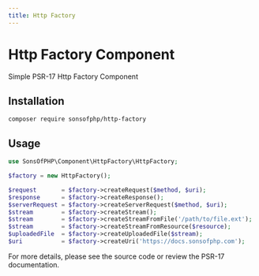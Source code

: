 ```yaml
---
title: Http Factory
---
```


# Http Factory Component

Simple PSR-17 Http Factory Component

## Installation

```shell
composer require sonsofphp/http-factory
```

## Usage

```php
use SonsOfPHP\Component\HttpFactory\HttpFactory;

$factory = new HttpFactory();

$request       = $factory->createRequest($method, $uri);
$response      = $factory->createResponse();
$serverRequest = $factory->createServerRequest($method, $uri);
$stream        = $factory->createStream();
$stream        = $factory->createStreamFromFile('/path/to/file.ext');
$stream        = $factory->createStreamFromResource($resource);
$uploadedFile  = $factory->createUploadedFile($stream);
$uri           = $factory->createUri('https://docs.sonsofphp.com');
```

For more details, please see the source code or review the PSR-17 documentation.
